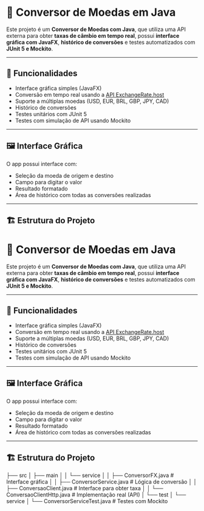 # 💱 Conversor de Moedas em Java

Este projeto é um **Conversor de Moedas com Java**, que utiliza uma API externa para obter **taxas de câmbio em tempo real**, possui **interface gráfica com JavaFX**, **histórico de conversões** e testes automatizados com **JUnit 5 e Mockito**.

---

## 🚀 Funcionalidades

- Interface gráfica simples (JavaFX)
- Conversão em tempo real usando a [API ExchangeRate.host](https://exchangerate.host/)
- Suporte a múltiplas moedas (USD, EUR, BRL, GBP, JPY, CAD)
- Histórico de conversões
- Testes unitários com JUnit 5
- Testes com simulação de API usando Mockito

---

## 🖼️ Interface Gráfica

O app possui interface com:

- Seleção da moeda de origem e destino
- Campo para digitar o valor
- Resultado formatado
- Área de histórico com todas as conversões realizadas

---

## 🏗️ Estrutura do Projeto

# 💱 Conversor de Moedas em Java

Este projeto é um **Conversor de Moedas com Java**, que utiliza uma API externa para obter **taxas de câmbio em tempo real**, possui **interface gráfica com JavaFX**, **histórico de conversões** e testes automatizados com **JUnit 5 e Mockito**.

---

## 🚀 Funcionalidades

- Interface gráfica simples (JavaFX)
- Conversão em tempo real usando a [API ExchangeRate.host](https://exchangerate.host/)
- Suporte a múltiplas moedas (USD, EUR, BRL, GBP, JPY, CAD)
- Histórico de conversões
- Testes unitários com JUnit 5
- Testes com simulação de API usando Mockito

---

## 🖼️ Interface Gráfica

O app possui interface com:

- Seleção da moeda de origem e destino
- Campo para digitar o valor
- Resultado formatado
- Área de histórico com todas as conversões realizadas

---

## 🏗️ Estrutura do Projeto

├── src
│ ├── main
│ │ └── service
│ │ ├── ConversorFX.java # Interface gráfica
│ │ ├── ConversorService.java # Lógica de conversão
│ │ ├── ConversaoClient.java # Interface para obter taxa
│ │ └── ConversaoClientHttp.java # Implementação real (API)
│ └── test
│ └── service
│ └── ConversorServiceTest.java # Testes com Mockito



